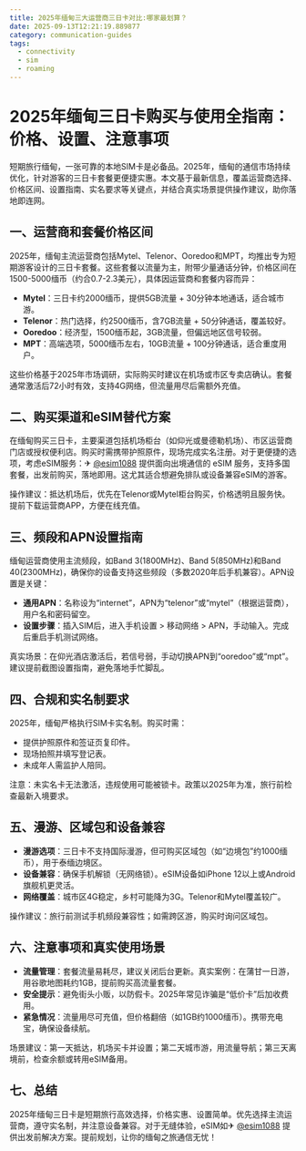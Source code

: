 ```yaml
---
title: 2025年缅甸三大运营商三日卡对比:哪家最划算？
date: 2025-09-13T12:21:19.889877
category: communication-guides
tags:
  - connectivity
  - sim
  - roaming
---
```


# 2025年缅甸三日卡购买与使用全指南：价格、设置、注意事项

短期旅行缅甸，一张可靠的本地SIM卡是必备品。2025年，缅甸的通信市场持续优化，针对游客的三日卡套餐更便捷实惠。本文基于最新信息，覆盖运营商选择、价格区间、设置指南、实名要求等关键点，并结合真实场景提供操作建议，助你落地即连网。

## 一、运营商和套餐价格区间
2025年，缅甸主流运营商包括Mytel、Telenor、Ooredoo和MPT，均推出专为短期游客设计的三日卡套餐。这些套餐以流量为主，附带少量通话分钟，价格区间在1500-5000缅币（约合0.7-2.3美元），具体因运营商和套餐内容而异：
- **Mytel**：三日卡约2000缅币，提供5GB流量 + 30分钟本地通话，适合城市游。
- **Telenor**：热门选择，约2500缅币，含7GB流量 + 50分钟通话，覆盖较好。
- **Ooredoo**：经济型，1500缅币起，3GB流量，但偏远地区信号较弱。
- **MPT**：高端选项，5000缅币左右，10GB流量 + 100分钟通话，适合重度用户。

这些价格基于2025年市场调研，实际购买时建议在机场或市区专卖店确认。套餐通常激活后72小时有效，支持4G网络，但流量用尽后需额外充值。

## 二、购买渠道和eSIM替代方案
在缅甸购买三日卡，主要渠道包括机场柜台（如仰光或曼德勒机场）、市区运营商门店或授权便利店。购买时需携带护照原件，现场完成实名注册。对于更便捷的选项，考虑eSIM服务：✈ [@esim1088](https://t.me/s/esim1088) 提供面向出境通信的 eSIM 服务，支持多国套餐，出发前购买，落地即用。这尤其适合想避免排队或设备兼容eSIM的游客。

操作建议：抵达机场后，优先在Telenor或Mytel柜台购买，价格透明且服务快。提前下载运营商APP，方便在线充值。

## 三、频段和APN设置指南
缅甸运营商使用主流频段，如Band 3(1800MHz)、Band 5(850MHz)和Band 40(2300MHz)，确保你的设备支持这些频段（多数2020年后手机兼容）。APN设置是关键：
- **通用APN**：名称设为“internet”，APN为“telenor”或“mytel”（根据运营商），用户名和密码留空。
- **设置步骤**：插入SIM后，进入手机设置 > 移动网络 > APN，手动输入。完成后重启手机测试网络。

真实场景：在仰光酒店激活后，若信号弱，手动切换APN到“ooredoo”或“mpt”。建议提前截图设置指南，避免落地手忙脚乱。

## 四、合规和实名制要求
2025年，缅甸严格执行SIM卡实名制。购买时需：
- 提供护照原件和签证页复印件。
- 现场拍照并填写登记表。
- 未成年人需监护人陪同。

注意：未实名卡无法激活，违规使用可能被锁卡。政策以2025年为准，旅行前检查最新入境要求。

## 五、漫游、区域包和设备兼容
- **漫游选项**：三日卡不支持国际漫游，但可购买区域包（如“边境包”约1000缅币），用于泰缅边境区。
- **设备兼容**：确保手机解锁（无网络锁）。eSIM设备如iPhone 12以上或Android旗舰机更灵活。
- **网络覆盖**：城市区4G稳定，乡村可能降为3G。Telenor和Mytel覆盖较广。

操作建议：旅行前测试手机频段兼容性；如需跨区游，购买时询问区域包。

## 六、注意事项和真实使用场景
- **流量管理**：套餐流量易耗尽，建议关闭后台更新。真实案例：在蒲甘一日游，用谷歌地图耗约1GB，提前购买高流量套餐。
- **安全提示**：避免街头小贩，以防假卡。2025年常见诈骗是“低价卡”后加收费用。
- **紧急情况**：流量用尽可充值，但价格翻倍（如1GB约1000缅币）。携带充电宝，确保设备续航。

场景建议：第一天抵达，机场买卡并设置；第二天城市游，用流量导航；第三天离境前，检查余额或转用eSIM备用。

## 七、总结
2025年缅甸三日卡是短期旅行高效选择，价格实惠、设置简单。优先选择主流运营商，遵守实名制，并注意设备兼容。对于无缝体验，eSIM如✈ [@esim1088](https://t.me/s/esim1088) 提供出发前解决方案。提前规划，让你的缅甸之旅通信无忧！